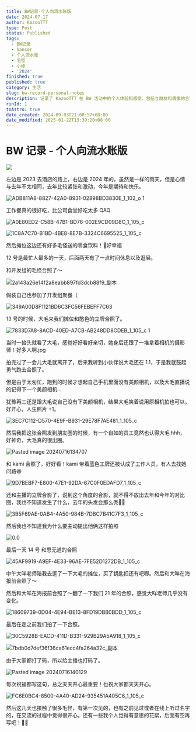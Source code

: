 ```yaml
---
title: BW记录-个人向流水账版
date: 2024-07-17
author: KazooTTT
type: Post
status: Published
tags:
  - BW记录
  - hanser
  - 个人流水账
  - 毛怪
  - 小缘
  - '2024'
finished: true
published: true
category: 生活
slug: bw-record-personal-notes
description: 记录了 KazooTTT 在 BW 活动中的个人体验和感受，包括与朋友和偶像的合照、工作餐和摊位的点滴。
rinId: 1
toAstro: true
date_created: 2024-09-03T21:00:57+08:00
date_modified: 2025-01-22T13:39:20+08:00
---
```


# BW 记录 - 个人向流水账版

![](https://pictures.kazoottt.top/2024/07/20240717-BW2024.png)

左边是 2023 去酒店的路上，右边是 2024 年的，虽然是一样的雨天，但是心情与去年不太相同，去年比较紧张和激动，今年是期待和快乐。

![ADB811A8-8827-42A0-8931-02898BD3830E_1_102_o 1](https://pictures.kazoottt.top/2024/07/20240717-ADB811A8-8827-42A0-8931-02898BD3830E_1_102_o%201.jpeg)

工作餐真的很好吃，比公司食堂好吃太多 QAQ

![A0E80ED2-C58B-47B1-BD76-002E9CD09D8C_1_105_c](https://pictures.kazoottt.top/2024/07/20240717-A0E80ED2-C58B-47B1-BD76-002E9CD09D8C_1_105_c.jpeg)

![1C8A7C70-B1BD-4BE8-8E7B-3324C6695525_1_105_c](https://pictures.kazoottt.top/2024/07/20240717-1C8A7C70-B1BD-4BE8-8E7B-3324C6695525_1_105_c.jpeg)

然后摊位这边还有好多毛怪送的零食饮料！🙏好幸福

12 号是最忙人最多的一天，后面两天有了一点时间休息以及逛展。

和开发组的毛怪合照了～

![2a143a26e14f2a8eabb897fd3dcb88f9_副本](https://pictures.kazoottt.top/2024/07/20240717-2a143a26e14f2a8eabb897fd3dcb88f9_%E5%89%AF%E6%9C%AC.png)

假装自己也参加了开发组聚餐（

![349A00D8F1121BD6C3FC56FEBEFF7C63](https://pictures.kazoottt.top/2024/07/20240717-349A00D8F1121BD6C3FC56FEBEFF7C63.jpg)

13 号的时候，大毛来我们摊位和憨色的立牌合照了。

![7833D7A8-8ACD-40ED-A7CB-AB248DD8CDEB_1_105_c 1](https://pictures.kazoottt.top/2024/07/20240717-7833D7A8-8ACD-40ED-A7CB-AB248DD8CDEB_1_105_c%201.jpeg)

当时一抬头就看了大毛，感觉好好看好亲切，她身后还跟了一堆拿着相机的摄影师！好多人啊.jpg

拍完过了一会儿大毛就离开了，后来我听到小伙伴说大毛还在 1.1，于是我就鼓起勇气跑去合照了。

但是由于太匆忙，跑到的时候才想起自己手机里面没有美颜相机，以及大毛直播说的记得下一个美颜相机...

犹豫再三还是跟大毛说自己没有下美颜相机，结果大毛笑着说用原相机拍也可以，好开心，人生照片 +1。

![3EC7C112-D570-4E9F-B931-29E78F7AE481_1_105_c](https://pictures.kazoottt.top/2024/07/20240717-3EC7C112-D570-4E9F-B931-29E78F7AE481_1_105_c.jpeg)

然后我把这张合照发到朋友圈的时候，有一个自如的员工竟然也认得大毛 hhh，好神奇，大毛真的很出圈。

![Pasted image 20240716134707](https://pictures.kazoottt.top/2024/07/20240717-Pasted%20image%2020240716134707.png)

和 kami 合照了，好好看！kami 带着蓝色工牌还被认成了工作人员，有人去找她问路😆

![9D7BEBF7-E800-47E1-92DA-67C0F0EDAFD7_1_105_c](https://pictures.kazoottt.top/2024/07/20240717-9D7BEBF7-E800-47E1-92DA-67C0F0EDAFD7_1_105_c.jpeg)

还和主播的立牌合影了，说到这个角度的合影，就不得不放出去年和今年的对比图，我也不知道发生了什么，去年的头发会那么秃🙇‍♀️

![3B5F69AE-0AB4-4A50-984B-7DBC7B41C7F3_1_105_c](https://pictures.kazoottt.top/2024/07/20240717-3B5F69AE-0AB4-4A50-984B-7DBC7B41C7F3_1_105_c.jpeg)

然后我也不知道我为什么要主动提出他俩这样拍照

![0.0](https://pictures.kazoottt.top/2024/07/20240717-0.0.png)

最后一天 14 号 和思无道的合照

![45AF9919-A9EF-4E33-96AE-7FE52D1272DB_1_105_c](https://pictures.kazoottt.top/2024/07/20240717-45AF9919-A9EF-4E33-96AE-7FE52D1272DB_1_105_c.jpeg)

中午大咩老师陪我去逛了一下大毛的摊位，买了钥匙扣还有吧唧。然后和大咩在海报前合照了～

然后和大咩在海报前合照了～翻了一下我们 21 年的合照，感觉大咩老师几乎没有变化。

![18609739-0D04-4E94-BE13-8FD19DBB0BDD_1_105_c](https://pictures.kazoottt.top/2024/07/20240717-18609739-0D04-4E94-BE13-8FD19DBB0BDD_1_105_c.jpeg)

最后在走之前我们拍了一下合照。

![30C5928B-EACD-411D-B331-929B29A5A918_1_105_c](https://pictures.kazoottt.top/2024/07/20240717-30C5928B-EACD-411D-B331-929B29A5A918_1_105_c.jpg)

![7bdb0d7def36f36ca61ecc4fa264a32c_副本](https://pictures.kazoottt.top/2024/07/20240717-7bdb0d7def36f36ca61ecc4fa264a32c_%E5%89%AF%E6%9C%AC.png)

由于大家都打了码，所以给主播也打码了。

![Pasted image 20240716140129](https://pictures.kazoottt.top/2024/07/20240717-Pasted%20image%2020240716140129.png)

每次祝福都写这句，总之天天开心最重要！也祝大家都天天开心。

![FC6E0BC4-8500-4A40-AD24-935451A405C6_1_105_c](https://pictures.kazoottt.top/2024/07/20240717-FC6E0BC4-8500-4A40-AD24-935451A405C6_1_105_c.jpeg)

然后这几天也接触了很多毛怪，有第一次见的，也有之前见过或者在线上听过名字的，在交流的过程中觉得很开心。还有一些我个人觉得有意思的花絮，后面有空再写吧！🙇‍♀️
